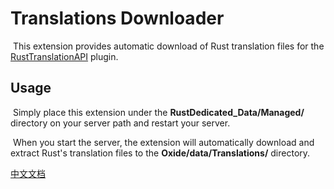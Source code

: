 # Translations Downloader
​	This extension provides automatic download of Rust translation files for the [RustTranslationAPI](https://github.com/Ailtop/uModPlugins/blob/master/Plugins/RustTranslationAPI.cs) plugin.

## Usage

​	Simply place this extension under the **RustDedicated_Data/Managed/** directory on your server path and restart your server.

​	When you start the server, the extension will automatically download and extract Rust's translation files to the **Oxide/data/Translations/** directory.



[中文文档](./README.zh-CN.md)
